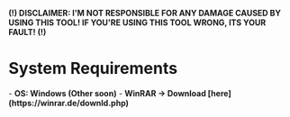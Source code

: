 **(!) DISCLAIMER: I'M NOT RESPONSIBLE FOR ANY DAMAGE CAUSED BY USING THIS TOOL! IF YOU'RE USING THIS TOOL WRONG, ITS YOUR FAULT! (!)** 

<h1>System Requirements</h1>
- <strong>OS: Windows (Other soon)</strong>
- <strong>WinRAR -> Download [here](https://winrar.de/downld.php)</strong>

